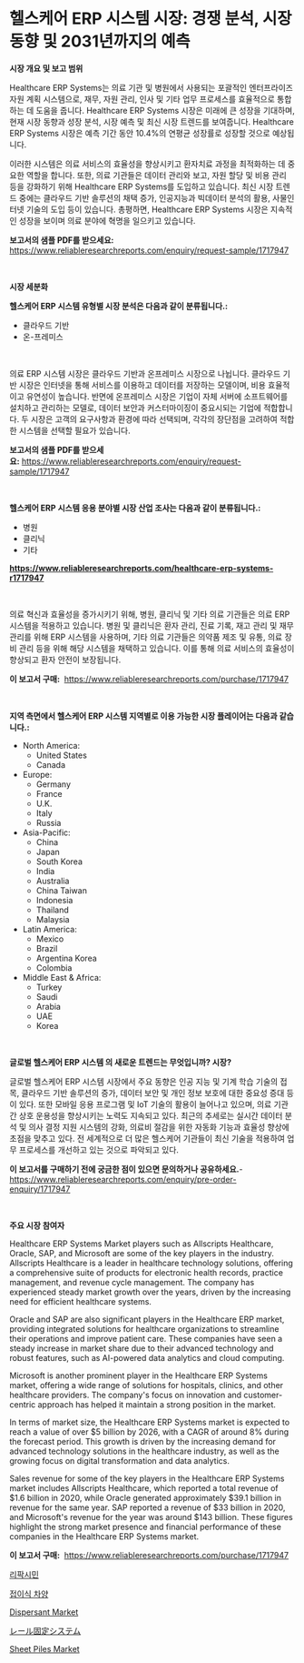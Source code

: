 <p><h1>헬스케어 ERP 시스템 시장: 경쟁 분석, 시장 동향 및 2031년까지의 예측</h1></p><p><strong>시장 개요 및 보고 범위</strong></p>
<p><p>Healthcare ERP Systems는 의료 기관 및 병원에서 사용되는 포괄적인 엔터프라이즈 자원 계획 시스템으로, 재무, 자원 관리, 인사 및 기타 업무 프로세스를 효율적으로 통합하는 데 도움을 줍니다. Healthcare ERP Systems 시장은 미래에 큰 성장을 기대하며, 현재 시장 동향과 성장 분석, 시장 예측 및 최신 시장 트렌드를 보여줍니다. Healthcare ERP Systems 시장은 예측 기간 동안 10.4%의 연평균 성장률로 성장할 것으로 예상됩니다.</p><p>이러한 시스템은 의료 서비스의 효율성을 향상시키고 환자치료 과정을 최적화하는 데 중요한 역할을 합니다. 또한, 의료 기관들은 데이터 관리와 보고, 자원 할당 및 비용 관리 등을 강화하기 위해 Healthcare ERP Systems를 도입하고 있습니다. 최신 시장 트렌드 중에는 클라우드 기반 솔루션의 채택 증가, 인공지능과 빅데이터 분석의 활용, 사물인터넷 기술의 도입 등이 있습니다. 총평하면, Healthcare ERP Systems 시장은 지속적인 성장을 보이며 의료 분야에 혁명을 일으키고 있습니다.</p></p>
<p><strong>보고서의 샘플 PDF를 받으세요:</strong> <a href="https://www.reliableresearchreports.com/enquiry/request-sample/1717947">https://www.reliableresearchreports.com/enquiry/request-sample/1717947</a></p>
<p>&nbsp;</p>
<p><strong>시장 세분화</strong></p>
<p><strong>헬스케어 ERP 시스템 유형별 시장 분석은 다음과 같이 분류됩니다.:</strong></p>
<p><ul><li>클라우드 기반</li><li>온-프레미스</li></ul></p>
<p>&nbsp;</p>
<p><p>의료 ERP 시스템 시장은 클라우드 기반과 온프레미스 시장으로 나뉩니다. 클라우드 기반 시장은 인터넷을 통해 서비스를 이용하고 데이터를 저장하는 모델이며, 비용 효율적이고 유연성이 높습니다. 반면에 온프레미스 시장은 기업이 자체 서버에 소프트웨어를 설치하고 관리하는 모델로, 데이터 보안과 커스터마이징이 중요시되는 기업에 적합합니다. 두 시장은 고객의 요구사항과 환경에 따라 선택되며, 각각의 장단점을 고려하여 적합한 시스템을 선택할 필요가 있습니다.</p></p>
<p><strong>보고서의 샘플 PDF를 받으세요:</strong>&nbsp;<a href="https://www.reliableresearchreports.com/enquiry/request-sample/1717947">https://www.reliableresearchreports.com/enquiry/request-sample/1717947</a></p>
<p>&nbsp;</p>
<p><strong> 헬스케어 ERP 시스템 응용 분야별 시장 산업 조사는 다음과 같이 분류됩니다.:</strong></p>
<p><ul><li>병원</li><li>클리닉</li><li>기타</li></ul></p>
<p><strong><a href="https://www.reliableresearchreports.com/healthcare-erp-systems-r1717947">https://www.reliableresearchreports.com/healthcare-erp-systems-r1717947</a></strong></p>
<p>&nbsp;</p>
<p><p>의료 혁신과 효율성을 증가시키기 위해, 병원, 클리닉 및 기타 의료 기관들은 의료 ERP 시스템을 적용하고 있습니다. 병원 및 클리닉은 환자 관리, 진료 기록, 재고 관리 및 재무 관리를 위해 ERP 시스템을 사용하며, 기타 의료 기관들은 의약품 제조 및 유통, 의료 장비 관리 등을 위해 해당 시스템을 채택하고 있습니다. 이를 통해 의료 서비스의 효율성이 향상되고 환자 안전이 보장됩니다.</p></p>
<p><strong>이 보고서 구매:</strong>&nbsp; <a href="https://www.reliableresearchreports.com/purchase/1717947">https://www.reliableresearchreports.com/purchase/1717947</a></p>
<p>&nbsp;</p>
<p><strong>지역 측면에서 헬스케어 ERP 시스템 지역별로 이용 가능한 시장 플레이어는 다음과 같습니다.:</strong></p>
<p><ul>
    <li>
        North America:
        <ul>
            <li>United States</li>
            <li>Canada</li>
        </ul>
    </li>
    <li>
        Europe:
        <ul>
            <li>Germany</li>
            <li>France</li>
            <li>U.K.</li>
            <li>Italy</li>
            <li>Russia</li>
        </ul>
    </li>
    <li>
        Asia-Pacific:
        <ul>
            <li>China</li>
            <li>Japan</li>
            <li>South Korea</li>
            <li>India</li>
            <li>Australia</li>
            <li>China Taiwan</li>
            <li>Indonesia</li>
            <li>Thailand</li>
            <li>Malaysia</li>
        </ul>
    </li>
    <li>
        Latin America:
        <ul>
            <li>Mexico</li>
            <li>Brazil</li>
            <li>Argentina Korea</li>
            <li>Colombia</li>
        </ul>
    </li>
    <li>
        Middle East & Africa:
        <ul>
            <li>Turkey</li>
            <li>Saudi</li>
            <li>Arabia</li>
            <li>UAE</li>
            <li>Korea</li>
        </ul>
    </li>
    </ul></p>
<p>&nbsp;</p>
<p><strong>글로벌 헬스케어 ERP 시스템 의 새로운 트렌드는 무엇입니까? 시장?</strong></p>
<p><p>글로벌 헬스케어 ERP 시스템 시장에서 주요 동향은 인공 지능 및 기계 학습 기술의 접목, 클라우드 기반 솔루션의 증가, 데이터 보안 및 개인 정보 보호에 대한 중요성 증대 등이 있다. 또한 모바일 응용 프로그램 및 IoT 기술의 활용이 늘어나고 있으며, 의료 기관 간 상호 운용성을 향상시키는 노력도 지속되고 있다. 최근의 추세로는 실시간 데이터 분석 및 의사 결정 지원 시스템의 강화, 의료비 절감을 위한 자동화 기능과 효율성 향상에 초점을 맞추고 있다. 전 세계적으로 더 많은 헬스케어 기관들이 최신 기술을 적용하여 업무 프로세스를 개선하고 있는 것으로 파악되고 있다.</p></p>
<p><strong>이 보고서를 구매하기 전에 궁금한 점이 있으면 문의하거나 공유하세요.</strong>- <a href="https://www.reliableresearchreports.com/enquiry/pre-order-enquiry/1717947">https://www.reliableresearchreports.com/enquiry/pre-order-enquiry/1717947</a></p>
<p>&nbsp;</p>
<p><strong>주요 시장 참여자</strong></p>
<p><p>Healthcare ERP Systems Market players such as Allscripts Healthcare, Oracle, SAP, and Microsoft are some of the key players in the industry. Allscripts Healthcare is a leader in healthcare technology solutions, offering a comprehensive suite of products for electronic health records, practice management, and revenue cycle management. The company has experienced steady market growth over the years, driven by the increasing need for efficient healthcare systems.</p><p>Oracle and SAP are also significant players in the Healthcare ERP market, providing integrated solutions for healthcare organizations to streamline their operations and improve patient care. These companies have seen a steady increase in market share due to their advanced technology and robust features, such as AI-powered data analytics and cloud computing.</p><p>Microsoft is another prominent player in the Healthcare ERP Systems market, offering a wide range of solutions for hospitals, clinics, and other healthcare providers. The company's focus on innovation and customer-centric approach has helped it maintain a strong position in the market.</p><p>In terms of market size, the Healthcare ERP Systems market is expected to reach a value of over $5 billion by 2026, with a CAGR of around 8% during the forecast period. This growth is driven by the increasing demand for advanced technology solutions in the healthcare industry, as well as the growing focus on digital transformation and data analytics.</p><p>Sales revenue for some of the key players in the Healthcare ERP Systems market includes Allscripts Healthcare, which reported a total revenue of $1.6 billion in 2020, while Oracle generated approximately $39.1 billion in revenue for the same year. SAP reported a revenue of $33 billion in 2020, and Microsoft's revenue for the year was around $143 billion. These figures highlight the strong market presence and financial performance of these companies in the Healthcare ERP Systems market.</p></p>
<p><strong>이 보고서 구매:</strong>&nbsp;&nbsp;<a href="https://www.reliableresearchreports.com/purchase/1717947">https://www.reliableresearchreports.com/purchase/1717947</a></p>
<p><p><a href="https://medium.com/@whitneymurphy1982/%EB%A6%AC%ED%8C%8C%EC%8B%9C%EB%AF%BC-%EC%8B%9C%EC%9E%A5-%EC%8B%9C%EC%9E%A5-%EC%A0%90%EC%9C%A0%EC%9C%A8-%EC%8B%9C%EC%9E%A5-%EB%8F%99%ED%96%A5-%EB%B0%8F-%EB%AF%B8%EB%9E%98-%EC%84%B1%EC%9E%A5-%ED%83%90%EC%83%89-90e40cd40cbd">리팍시민</a></p><p><a href="https://github.com/lkwggful07722/Market-Research-Report-List-1/blob/main/381416025217.md">접이식 차양</a></p><p><a href="https://issuu.com/reportprime-2/docs/dispersant-market-size-2030.pptx">Dispersant Market</a></p><p><a href="https://medium.com/@diegoskiles2023/%E3%83%AC%E3%83%BC%E3%83%AB%E5%9B%BA%E5%AE%9A%E3%82%B7%E3%82%B9%E3%83%86%E3%83%A0%E5%B8%82%E5%A0%B4%E3%81%AE%E5%88%86%E6%9E%90-%E3%82%B0%E3%83%AD%E3%83%BC%E3%83%90%E3%83%AB%E7%94%A3%E6%A5%AD%E3%81%AE%E5%B1%95%E6%9C%9B%E3%81%A8%E4%BA%88%E6%B8%AC-2024%E5%B9%B4%E3%81%8B%E3%82%892031%E5%B9%B4%E3%81%BE%E3%81%A7-84a4f2e0aadb">レール固定システム</a></p><p><a href="https://github.com/myacatherineblakecaczo9vcsw/Market-Research-Report-List-2/blob/main/sheet-piles-market.md">Sheet Piles Market</a></p></p>